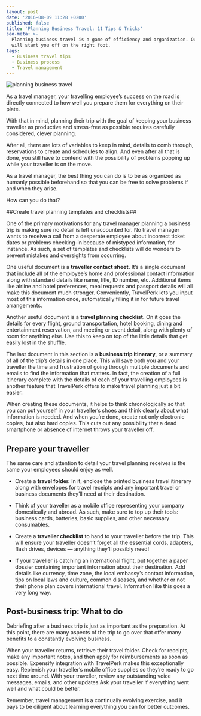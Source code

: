 ```yaml
---
layout: post
date: '2016-08-09 11:28 +0200'
published: false
title: 'Planning Business Travel: 11 Tips & Tricks'
seo-meta: >-
  Planning business travel is a game of efficiency and organization. Our guide
  will start you off on the right foot.
tags:
  - Business travel tips
  - Business process
  - Travel management
---
```

![planning business travel]({{site.baseurl}}/blog-media/planning-business-travel.png)

As a travel manager, your travelling employee’s success on the road is directly connected to how well you prepare them for everything on their plate. 

With that in mind, planning their trip with the goal of keeping your business traveller as productive and stress-free as possible requires carefully considered, clever planning. 

After all, there are lots of variables to keep in mind, details to comb through, reservations to create and schedules to align. And even after all that is done, you still have to contend with the possibility of problems popping up while your traveller is on the move. 

As a travel manager, the best thing you can do is to be as organized as humanly possible beforehand so that you can be free to solve problems if and when they arise. 

How can you do that?  

##Create travel planning templates and checklists##

One of the primary motivations for any travel manager planning a business trip is making sure no detail is left unaccounted for. No travel manager wants to receive a call from a desperate employee about incorrect ticket dates or problems checking-in because of mistyped information, for instance. As such, a set of templates and checklists will do wonders to prevent mistakes and oversights from occurring. 

One useful document is a **traveller contact sheet.** It’s a single document that include all of the employee’s home and professional contact information along with standard details like name, title, ID number, etc. Additional items like airline and hotel preferences, meal requests and passport details will all make this document much stronger. Conveniently, TravelPerk lets you input most of this information once, automatically filling it in for future travel arrangements. 

Another useful document is a **travel planning checklist.** On it goes the details for every flight, ground transportation, hotel booking, dining and entertainment reservation, and meeting or event detail, along with plenty of room for anything else. Use this to keep on top of the little details that get easily lost in the shuffle. 

The last document in this section is a **business trip itinerary,** or a summary of all of the trip’s details in one place. This will save both you and your traveller the time and frustration of going through multiple documents and emails to find the information that matters. In fact, the creation of a full itinerary complete with the details of each of your travelling employees is another feature that TravelPerk offers to make travel planning just a bit easier.

When creating these documents, it helps to think chronologically so that you can put yourself in your traveller’s shoes and think clearly about what information is needed. And when you’re done, create not only electronic copies, but also hard copies. This cuts out any possibility that a dead smartphone or absence of internet throws your traveller off. 

## Prepare your traveller ##

The same care and attention to detail your travel planning receives is the same your employees should enjoy as well. 

- Create a **travel folder.** In it, enclose the printed business travel itinerary along with envelopes for travel receipts and any important travel or business documents they’ll need at their destination.
    
- Think of your traveller as a mobile office representing your company domestically and abroad. As such, make sure to top up their tools: business cards, batteries, basic supplies, and other necessary consumables. 
    
- Create a **traveller checklist** to hand to your traveller before the trip. This will ensure your traveller doesn’t forget all the essential cords, adapters, flash drives, devices — anything they’ll possibly need! 
	
- If your traveller is catching an international flight, put together a paper dossier containing important information about their destination. Add details like currency, time zone, the local embassy’s contact information, tips on local laws and culture, common diseases, and whether or not their phone plan covers international travel. Information like this goes a very long way. 

## Post-business trip: What to do ##

Debriefing after a business trip is just as important as the preparation. At this point, there are many aspects of the trip to go over that offer many benefits to a constantly evolving business. 

When your traveller returns, retrieve their travel folder. Check for receipts, make any important notes, and then apply for reimbursements as soon as possible. Expensify integration with TravelPerk makes this exceptionally easy. 
Replenish your traveller’s mobile office supplies so they’re ready to go next time around.
With your traveller, review any outstanding voice messages, emails, and other updates 
Ask your traveller if everything went well and what could be better. 

Remember, travel management is a continually evolving exercise, and it pays to be diligent about learning everything you can for better outcomes. 





